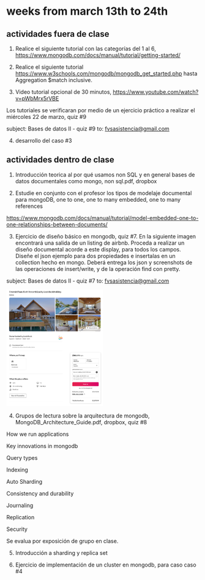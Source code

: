# weeks from march 13th to 24th

## actividades fuera de clase

1. Realice el siguiente tutorial con las categorías del 1 al 6, https://www.mongodb.com/docs/manual/tutorial/getting-started/  

2. Realice el siguiente tutorial https://www.w3schools.com/mongodb/mongodb_get_started.php
hasta Aggregation $match inclusive. 

3. Video tutorial opcional de 30 minutos, https://www.youtube.com/watch?v=pWbMrx5rVBE

Los tutoriales se verificaran por medio de un ejercicio práctico a realizar el miércoles 22 de marzo, quiz #9

subject: Bases de datos II - quiz #9
to: fvsasistencia@gmail.com

4. desarrollo del caso #3

## actividades dentro de clase

1. Introducción teorica al por qué usamos non SQL y en general bases de datos documentales como mongo, non sql.pdf, dropbox

2. Estudie en conjunto con el profesor los tipos de modelaje documental para mongoDB, one to one, one to many embedded, one to many references

https://www.mongodb.com/docs/manual/tutorial/model-embedded-one-to-one-relationships-between-documents/

3. Ejercicio de diseño básico en mongodb, quiz #7. En la siguiente imagen encontrará una salida de un listing de airbnb. Proceda a realizar un diseño documental acorde a este display, para todos los campos. Diseñe el json ejemplo para dos propiedades e insertalas en un collection hecho en mongo. Deberá entrega los json y screenshots de las operaciones de insert/write, y de la operación find con pretty. 

subject: Bases de datos II - quiz #7
to: fvsasistencia@gmail.com

<img src="airbnb_mongo_design.png" width=50% height=50%>


4. Grupos de lectura sobre la arquitectura de mongodb, MongoDB_Architecture_Guide.pdf, dropbox, quiz #8

How we run applications

Key innovations in mongodb

Query types

Indexing

Auto Sharding

Consistency and durability

Journaling

Replication

Security

Se evalua por exposición de grupo en clase. 

5. Introducción a sharding y replica set

6. Ejercicio de implementación de un cluster en mongodb, para caso caso #4